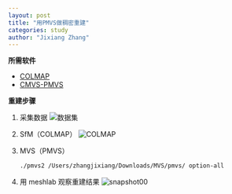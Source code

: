 ```yaml
---
layout: post
title: "用PMVS做稠密重建"
categories: study
author: "Jixiang Zhang"
---
```


**所需软件**

- [COLMAP](https://github.com/colmap/colmap)
- [CMVS-PMVS](https://github.com/pmoulon/CMVS-PMVS)

**重建步骤**

1. 采集数据
   ![数据集](https://tva3.sinaimg.cn/large/d494c514ly1gamnn5fdnrj215i0umx6q.jpg)
2. SfM（COLMAP）
   ![COLMAP](https://tvax1.sinaimg.cn/large/d494c514ly1gan75lq9adj21r414s7gg.jpg)
3. MVS（PMVS）

   ```bash
   ./pmvs2 /Users/zhangjixiang/Downloads/MVS/pmvs/ option-all
   ```

4. 用 meshlab 观察重建结果
   ![snapshot00](https://tvax4.sinaimg.cn/large/d494c514ly1gamnople40j21we11443x.jpg)
